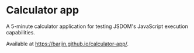 # Calculator app

A 5-minute calculator application for testing JSDOM's JavaScript execution capabilities.

Available at https://barjin.github.io/calculator-app/.
